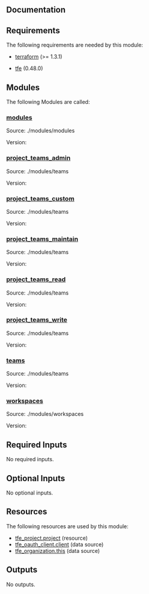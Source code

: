 <!-- BEGIN_TF_DOCS -->


## Documentation

## Requirements

The following requirements are needed by this module:

- <a name="requirement_terraform"></a> [terraform](#requirement\_terraform) (>= 1.3.1)

- <a name="requirement_tfe"></a> [tfe](#requirement\_tfe) (0.48.0)

## Modules

The following Modules are called:

### <a name="module_modules"></a> [modules](#module\_modules)

Source: ./modules/modules

Version:

### <a name="module_project_teams_admin"></a> [project\_teams\_admin](#module\_project\_teams\_admin)

Source: ./modules/teams

Version:

### <a name="module_project_teams_custom"></a> [project\_teams\_custom](#module\_project\_teams\_custom)

Source: ./modules/teams

Version:

### <a name="module_project_teams_maintain"></a> [project\_teams\_maintain](#module\_project\_teams\_maintain)

Source: ./modules/teams

Version:

### <a name="module_project_teams_read"></a> [project\_teams\_read](#module\_project\_teams\_read)

Source: ./modules/teams

Version:

### <a name="module_project_teams_write"></a> [project\_teams\_write](#module\_project\_teams\_write)

Source: ./modules/teams

Version:

### <a name="module_teams"></a> [teams](#module\_teams)

Source: ./modules/teams

Version:

### <a name="module_workspaces"></a> [workspaces](#module\_workspaces)

Source: ./modules/workspaces

Version:

## Required Inputs

No required inputs.

## Optional Inputs

No optional inputs.

## Resources

The following resources are used by this module:

- [tfe_project.project](https://registry.terraform.io/providers/hashicorp/tfe/0.48.0/docs/resources/project) (resource)
- [tfe_oauth_client.client](https://registry.terraform.io/providers/hashicorp/tfe/0.48.0/docs/data-sources/oauth_client) (data source)
- [tfe_organization.this](https://registry.terraform.io/providers/hashicorp/tfe/0.48.0/docs/data-sources/organization) (data source)

## Outputs

No outputs.

<!-- markdownlint-enable -->

<!-- END_TF_DOCS -->